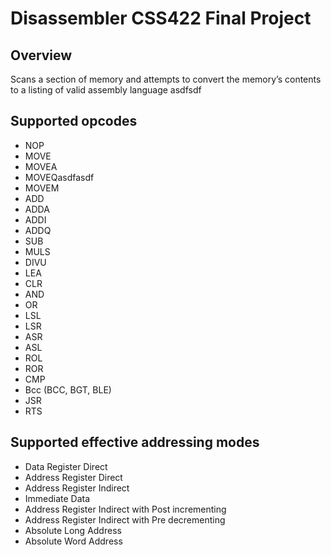 # Disassembler CSS422 Final Project
## Overview
Scans a section of memory and attempts to convert the memory’s contents to a listing of valid assembly language asdfsdf

## Supported opcodes
* NOP
* MOVE
* MOVEA
* MOVEQasdfasdf
* MOVEM
* ADD
* ADDA
* ADDI
* ADDQ
* SUB
* MULS 
* DIVU
* LEA
* CLR
* AND
* OR
* LSL
* LSR
* ASR
* ASL
* ROL
* ROR
* CMP
* Bcc (BCC, BGT, BLE)
* JSR
* RTS
## Supported effective addressing modes
* Data Register Direct
* Address Register Direct
* Address Register Indirect
* Immediate Data
* Address Register Indirect with Post incrementing
* Address Register Indirect with Pre decrementing
* Absolute Long Address
* Absolute Word Address

